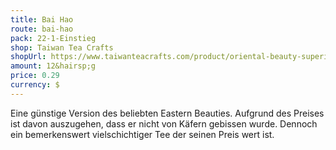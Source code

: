 ```yaml
---
title: Bai Hao
route: bai-hao
pack: 22-1-Einstieg
shop: Taiwan Tea Crafts
shopUrl: https://www.taiwanteacrafts.com/product/oriental-beauty-superior-grade-oolong-tea
amount: 12&hairsp;g
price: 0.29
currency: $
---
```

Eine günstige Version des beliebten Eastern Beauties. Aufgrund des Preises ist davon auszugehen, dass er nicht von Käfern gebissen wurde. Dennoch ein bemerkenswert vielschichtiger Tee der seinen Preis wert ist.